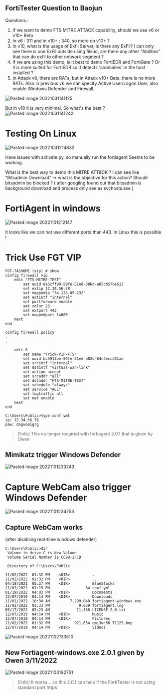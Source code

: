 
## FortiTester Question to Baojun
Questions :
1. If we want to demo FTS MITRE ATTACK capability, should we use v6 or v10+ Beta
2. In v6 : 311 and in v10+ : 340, so more on v10+ ?
3. In v10, what is the usage of Exfil Server, is there any ExFil? I can only see there is one ExFil outside using file.io, are there any other "Abilities" that can do exfil to other network segment ?
4. If we are using this demo, is it best to demo FortiEDR and FortiGate ? Or it is more suited for FortiEDR so it detects 'anomalies' in the host installed ?
5. In Attack v6, there are RATs, but in Attack v10+ Beta, there is no more RATs. Also in previous v6 we can specify Active User/Logon User, also enable Windows Defender and Firewall..

![Pasted image 20221031141125](https://user-images.githubusercontent.com/70680913/199729706-341fe8d8-da28-45fb-84bd-64a1786f46a3.png)

But in v10 it is very minimal, So what's the best ?
![Pasted image 20221031141242](https://user-images.githubusercontent.com/70680913/199729753-aced60e8-10b3-43dd-b36d-6a57df1ae865.png)

# Testing On Linux
![Pasted image 20221031214832](https://user-images.githubusercontent.com/70680913/199729798-179047b9-95a1-4da4-a2ee-8c49e2758d0c.png)

Have issues with activate.py, so manually run the fortiagent
Seems to be working.

What is the best way to demo this MITRE ATT&CK ?
I can see like "Bitsadmin Download" -> what is the objective for this action? Should bitsadmin be blocked ? ( after googling found out that bitsadmin is background download and process only see as svchosts.exe )

# FortiAgent in windows
![Pasted image 20221101212147](https://user-images.githubusercontent.com/70680913/199729857-fb7c6490-906e-4906-8f2c-4dadf31cc0a9.png)

It looks like we can not use different ports than 443. In Linux this is possible !


# Trick Use FGT VIP

```
FGT-TASHOME (vip) # show
config firewall vip
    edit "FTS-MITRE-TEST"
        set uuid 8a5cff90-59fe-51ed-306d-a85cb57be513
        set extip 12.34.56.78
        set mappedip "34.128.85.232"
        set extintf "internal"
        set portforward enable
        set color 23
        set extport 443
        set mappedport 14000
    next
end

config firewall policy
.
.

    edit 8
        set name "Trick-VIP-FTS"
        set uuid bc3913be-59fe-51ed-b02d-64c4eccd31ad
        set srcintf "internal"
        set dstintf "virtual-wan-link"
        set action accept
        set srcaddr "all"
        set dstaddr "FTS-MITRE-TEST"
        set schedule "always"
        set service "ALL"
        set logtraffic all
        set nat enable
    next
end

C:\Users\Public>type conf.yml
ip: 12.34.56.78
paw: dogvoeigrg

```
>[!info]
>This no longer required with fortiagent 2.0.1 that is given by Owen



## Mimikatz trigger Windows Defender
![Pasted image 20221101233243](https://user-images.githubusercontent.com/70680913/199729900-0871c759-ebb9-4d7e-97a9-c8bb07c9b2b8.png)

# Capture WebCam also trigger Windows Defender
![Pasted image 20221101234753](https://user-images.githubusercontent.com/70680913/199729951-8abe2b10-644d-42fb-b11c-d9f6478fe950.png)

## Capture WebCam works
(after disabling real-time windows defender)

```
C:\Users\Public>dir
 Volume in drive C is New Volume
 Volume Serial Number is CC98-2FCD

 Directory of C:\Users\Public

11/02/2022  01:32 PM    <DIR>          .
11/02/2022  01:32 PM    <DIR>          ..
04/18/2021  05:27 PM    <DIR>          BlueStacks
11/02/2022  01:15 PM                34 conf.yml
01/19/2022  04:03 PM    <DIR>          Documents
12/07/2019  04:14 PM    <DIR>          Downloads
11/01/2022  10:30 AM         7,299,048 fortiagent-windows.exe
11/02/2022  01:33 PM             9,059 fortiagent.log
05/17/2022  02:23 AM            11,358 LICENSE-2.0.txt
12/07/2019  04:14 PM    <DIR>          Music
12/07/2019  04:14 PM    <DIR>          Pictures
11/02/2022  01:32 PM           921,654 qmi3wc56_T1125.bmp
12/07/2019  04:14 PM    <DIR>          Videos

```
![Pasted image 20221102133510](https://user-images.githubusercontent.com/70680913/199730030-82e88dbd-9bb2-4035-bc6f-4ef04a69a6bf.png)

## New Fortiagent-windows.exe 2.0.1 given by Owen 3/11/2022
![Pasted image 20221103192751](https://user-images.githubusercontent.com/70680913/199730075-49f1ddde-a1b9-46ed-9139-598c28c04c05.png)

>[!info]
It works... so this 2.0.1 can help if the FortiTester is not using standard port https 



